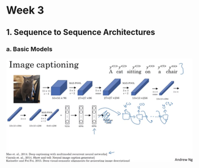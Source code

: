 # Week 3

## 1. Sequence to Sequence Architectures

### a. Basic Models

<p align="center">
  <img src="../res/img/img47.png" width="600"/>
</p>